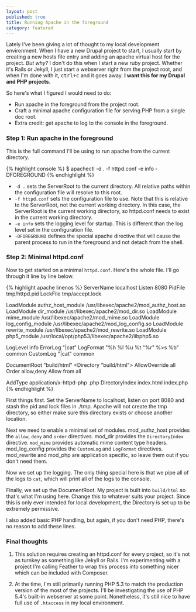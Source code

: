 ```yaml
---
layout: post
published: true
title: Running Apache in the foreground
category: featured
---
```


Lately I've been giving a lot of thought to my local development environment.
When I have a new Drupal project to start, I usually start by creating a new
hosts file entry and adding an apache virtual host for the project. *But why?*
I don't do this when I start a new ruby project.  Whether it's Rails or Jekyll,
I just start a webserver right from the project root, and when I'm done with it,
<kbd>ctrl+c</kbd> and it goes away.  **I want this for my Drupal and PHP projects.**

So here's what I figured I would need to do:

* Run apache in the foreground from the project root.
* Craft a minimal apache configuration file for serving PHP from a single doc root.
* Extra credit: get apache to log to the console in the foreground.

### Step 1: Run apache in the foreground

This is the full command I'll be using to run apache from the current directory.

{% highlight console %}
$ apachectl -d . -f httpd.conf -e info -DFOREGROUND
{% endhighlight %}

* `-d .` sets the ServerRoot to the current directory.  All relative paths
  within the configuration file will resolve to this root.
* `-f httpd.conf` sets the configuration file to use.  Note that this is relative
  to the ServerRoot, not the current working directory.  In this case, the
  ServerRoot is the current working directory, so httpd.conf needs to exist in
  the current working directory.
* `-e info` sets the logging level for startup.  This is different than the log
  level set in the configuration file.
* `-DFOREGROUND` defines the special apache directive that will cause the parent
  process to run in the foreground and not detach from the shell.

### Step 2: Minimal httpd.conf

Now to get started on a minimal `httpd.conf`.  Here's the whole file.  I'll go
through it line by line below.

{% highlight apache linenos %}
ServerName localhost
Listen 8080
PidFile tmp/httpd.pid
LockFile tmp/accept.lock

LoadModule authz_host_module /usr/libexec/apache2/mod_authz_host.so
LoadModule dir_module /usr/libexec/apache2/mod_dir.so
LoadModule mime_module /usr/libexec/apache2/mod_mime.so
LoadModule log_config_module /usr/libexec/apache2/mod_log_config.so
LoadModule rewrite_module /usr/libexec/apache2/mod_rewrite.so
LoadModule php5_module /usr/local/opt/php53/libexec/apache2/libphp5.so

LogLevel info
ErrorLog "|cat"
LogFormat "%h %l %u %t \"%r\" %>s %b" common
CustomLog "|cat" common

DocumentRoot "build/html"
<Directory "build/html">
  AllowOverride all
  Order allow,deny
  Allow from all
</Directory>

AddType application/x-httpd-php .php
DirectoryIndex index.html index.php
{% endhighlight %}

First things first.  Set the ServerName to localhost, listen on port 8080 and
stash the pid and lock files in ./tmp.  Apache will not create the tmp directory,
so either make sure this directory exists or choose another location.

Next we need to enable a minimal set of modules.  mod\_authz\_host provides the `allow`,
`deny` and `order` directives.  mod_dir provides the `DirectoryIndex` directive.
`mod_mime` provides automatic mime content type headers.  mod\_log\_config provides
the `CustomLog` and `LogFormat` directives.  mod\_rewrite and mod\_php are
application specific, so leave them out if you don't need them.

Now we set up the logging.  The only thing special here is that we pipe all of
the logs to `cat`, which will print all of the logs to the console.

Finally, we set up the DocumentRoot.  My project is built into `build/html` so
that's what I'm using here.  Change this to whatever suits your project.  Since
this is only ever intended for local development, the Directory is set up to be
extremely permissive.

I also added basic PHP handling, but again, if you don't
need PHP, there's no reason to add these lines.

### Final thoughts

1. This solution requires creating an httpd.conf for every project, so it's not
as turnkey as something like Jekyll or Rails.  I'm experimenting with a project
I'm calling Feather to wrap this process into something nicer which can be
included with Composer.

2. At the time, I'm still primarily running PHP 5.3 to match the production
version of the most of the projects.  I'll be investigating the use of PHP 5.4's
built-in webserver at some point.  Nonetheless, it's still nice to have full use
of `.htaccess` in my local environment.
